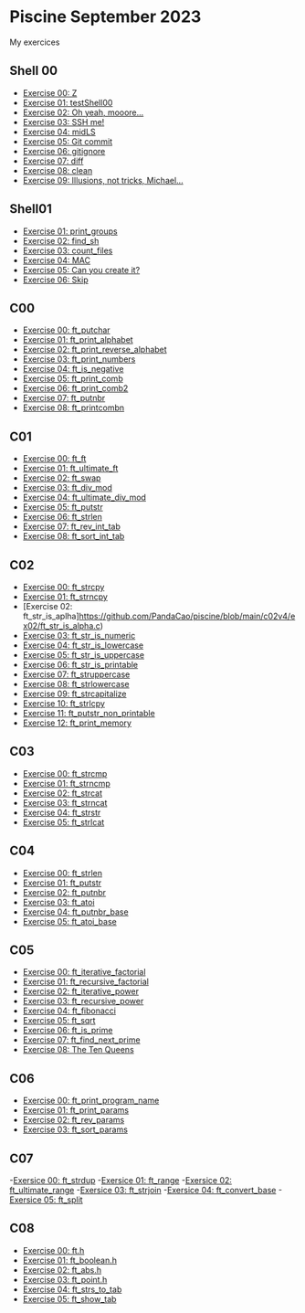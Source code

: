 
# Piscine September 2023

My exercices

## Shell 00
- [Exercise 00: Z](https://github.com/PandaCao/piscine/blob/main/shell00v7/ex00/z)
- [Exercise 01: testShell00](https://github.com/PandaCao/piscine/blob/main/shell00v7/ex01/testShell00.tar)
- [Exercise 02: Oh yeah, mooore...](https://github.com/PandaCao/piscine/blob/main/shell00v7/ex02/exo2.tar)
- [Exercise 03: SSH me!](https://github.com/PandaCao/piscine/blob/main/shell00v7/ex03/id_rsa_pub)
- [Exercise 04: midLS](https://github.com/PandaCao/piscine/blob/main/shell00v7/ex04/midLS)
- [Exercise 05: Git commit](https://github.com/PandaCao/piscine/blob/main/shell00v7/ex05/git_commit.sh)
- [Exercise 06: gitignore](https://github.com/PandaCao/piscine/blob/main/shell00v7/ex06/git_ignore.sh)
- [Exercise 07: diff](https://github.com/PandaCao/piscine/blob/main/shell00v7/ex07/b)
- [Exercise 08: clean](https://github.com/PandaCao/piscine/blob/main/shell00v7/ex08/clean)
- [Exercise 09: Illusions, not tricks, Michael...](https://github.com/PandaCao/piscine/blob/main/shell00v7/ex09/ft_magic)

## Shell01
- [Exercise 01: print_groups](https://github.com/PandaCao/piscine/blob/main/shell01v4/ex01/print_groups.sh)
- [Exercise 02: find_sh](https://github.com/PandaCao/piscine/blob/main/shell01v4/ex02/find_sh.sh)
- [Exercise 03: count_files](https://github.com/PandaCao/piscine/blob/main/shell01v4/ex03/count_files.sh)
- [Exercise 04: MAC](https://github.com/PandaCao/piscine/blob/main/shell01v4/ex04/MAC.sh)
- [Exercise 05: Can you create it?](https://github.com/PandaCao/piscine/blob/main/shell01v4/ex05/%22%5C%3F%24*'MaRViN'*%24%3F%5C%22)
- [Exercise 06: Skip](https://github.com/PandaCao/piscine/blob/main/shell01v4/ex06/skip.sh)

## C00
- [Exercise 00: ft_putchar](https://github.com/PandaCao/piscine/blob/main/c00v3/ex00/ft_putchar.c)
- [Exercise 01: ft_print_alphabet](https://github.com/PandaCao/piscine/blob/main/c00v3/ex01/ft_print_alphabet.c)
- [Exercise 02: ft_print_reverse_alphabet](https://github.com/PandaCao/piscine/blob/main/c00v3/ex02/ft_print_reverse_alphabet.c)
- [Exercise 03: ft_print_numbers](https://github.com/PandaCao/piscine/blob/main/c00v3/ex03/ft_print_numbers.c)
- [Exercise 04: ft_is_negative](https://github.com/PandaCao/piscine/blob/main/c00v3/ex04/ft_is_negative.c)
- [Exercise 05: ft_print_comb]()
- [Exercise 06: ft_print_comb2]()
- [Exercise 07: ft_putnbr]()
- [Exercise 08: ft_printcombn]()

## C01
- [Exercise 00: ft_ft](https://github.com/PandaCao/piscine/blob/main/c01v2/ex00/ft_ft.c)
- [Exercise 01: ft_ultimate_ft](https://github.com/PandaCao/piscine/blob/main/c01v2/ex01/ft_ultimate_ft.c)
- [Exercise 02: ft_swap](https://github.com/PandaCao/piscine/blob/main/c01v2/ex02/ft_swap.c)
- [Exercise 03: ft_div_mod](https://github.com/PandaCao/piscine/blob/main/c01v2/ex03/ft_div_mod.c)
- [Exercise 04: ft_ultimate_div_mod](https://github.com/PandaCao/piscine/blob/main/c01v2/ex04/ft_ultimate_div_mod.c)
- [Exercise 05: ft_putstr](https://github.com/PandaCao/piscine/blob/main/c01v2/ex05/ft_putstr.c)
- [Exercise 06: ft_strlen](https://github.com/PandaCao/piscine/blob/main/c01v2/ex06/ft_strlen.c)
- [Exercise 07: ft_rev_int_tab](https://github.com/PandaCao/piscine/blob/main/c01v2/ex07/ft_rev_int_tab.c)
- [Exercise 08: ft_sort_int_tab](https://github.com/PandaCao/piscine/blob/main/c01v2/ex08/ft_sort_int_tab.c)

## C02
- [Exercise 00: ft_strcpy](https://github.com/PandaCao/piscine/blob/main/c02v4/ex00/ft_strcpy.c)
- [Exercise 01: ft_strncpy](https://github.com/PandaCao/piscine/blob/main/c02v4/ex01/ft_strncpy.c)
- [Exercise 02: ft_str_is_aplha]https://github.com/PandaCao/piscine/blob/main/c02v4/ex02/ft_str_is_alpha.c)
- [Exercise 03: ft_str_is_numeric](https://github.com/PandaCao/piscine/blob/main/c02v4/ex03/ft_str_is_numeric.c)
- [Exercise 04: ft_str_is_lowercase](https://github.com/PandaCao/piscine/blob/main/c02v4/ex04/ft_str_is_lowercase.c)
- [Exercise 05: ft_str_is_uppercase](https://github.com/PandaCao/piscine/blob/main/c02v4/ex05/ft_str_is_uppercase.c)
- [Exercise 06: ft_str_is_printable](https://github.com/PandaCao/piscine/blob/main/c02v4/ex06/ft_str_is_printable.c)
- [Exercise 07: ft_struppercase](https://github.com/PandaCao/piscine/blob/main/c02v4/ex07/ft_strupcase.c)
- [Exercise 08: ft_strlowercase](https://github.com/PandaCao/piscine/blob/main/c02v4/ex08/ft_strlowcase.c)
- [Exercise 09: ft_strcapitalize](https://github.com/PandaCao/piscine/blob/main/c02v4/ex09/ft_strcapitalize.c)
- [Exercise 10: ft_strlcpy](https://github.com/PandaCao/piscine/blob/main/c02v4/ex10/ft_strlcpy.c)
- [Exercise 11: ft_putstr_non_printable]()
- [Exercise 12: ft_print_memory]()

## C03
- [Exercise 00: ft_strcmp](https://github.com/PandaCao/piscine/blob/main/c03v2/ex00/ft_strcmp.c)
- [Exercise 01: ft_strncmp](https://github.com/PandaCao/piscine/blob/main/c03v2/ex01/ft_strncmp.c)
- [Exercise 02: ft_strcat](https://github.com/PandaCao/piscine/blob/main/c03v2/ex02/ft_strcat.c)
- [Exercise 03: ft_strncat](https://github.com/PandaCao/piscine/blob/main/c03v2/ex03/ft_strncat.c)
- [Exercise 04: ft_strstr](https://github.com/PandaCao/piscine/blob/main/c03v2/ex04/ft_strstr.c)
- [Exercise 05: ft_strlcat](https://github.com/PandaCao/piscine/blob/main/c03v2/ex05/ft_strlcat.c)

## C04
- [Exercise 00: ft_strlen](https://github.com/PandaCao/piscine/blob/main/c04/ex00/ft_strlen.c)
- [Exercise 01: ft_putstr](https://github.com/PandaCao/piscine/blob/main/c04/ex01/ft_putstr.c)
- [Exercise 02: ft_putnbr](https://github.com/PandaCao/piscine/blob/main/c04/ex02/ft_putnbr.c)
- [Exercise 03: ft_atoi](https://github.com/PandaCao/piscine/blob/main/c04/ex03/ft_atoi.c)
- [Exercise 04: ft_putnbr_base]()
- [Exercise 05: ft_atoi_base]()

## C05
- [Exercise 00: ft_iterative_factorial](https://github.com/PandaCao/piscine/blob/main/c05/ex00/ft_iterative_factorial.c)
- [Exercise 01: ft_recursive_factorial](https://github.com/PandaCao/piscine/blob/main/c05/ex01/ft_recursive_factorial.c)
- [Exercise 02: ft_iterative_power](https://github.com/PandaCao/piscine/blob/main/c05/ex02/ft_iterative_power.c)
- [Exercise 03: ft_recursive_power](https://github.com/PandaCao/piscine/blob/main/c05/ex03/ft_recursive_power.c)
- [Exercise 04: ft_fibonacci](https://github.com/PandaCao/piscine/blob/main/c05/ex04/ft_fibonacci.c)
- [Exercise 05: ft_sqrt](https://github.com/PandaCao/piscine/blob/main/c05/ex05/ft_sqrt.c)
- [Exercise 06: ft_is_prime]()
- [Exercise 07: ft_find_next_prime]()
- [Exercise 08: The Ten Queens]()

## C06
- [Exercise 00: ft_print_program_name](https://github.com/PandaCao/piscine/blob/main/c06/ex00/ft_print_program_name.c)
- [Exercise 01: ft_print_params](https://github.com/PandaCao/piscine/blob/main/c06/ex01/ft_print_params.c)
- [Exercise 02: ft_rev_params](https://github.com/PandaCao/piscine/blob/main/c06/ex02/ft_rev_params.c)
- [Exercise 03: ft_sort_params]()

## C07
-[Exersice 00: ft_strdup](https://github.com/PandaCao/piscine/blob/main/c07/ex00/ft_strdup.c)
-[Exersice 01: ft_range](https://github.com/PandaCao/piscine/blob/main/c07/ex01/ft_range.c)
-[Exersice 02: ft_ultimate_range](https://github.com/PandaCao/piscine/blob/main/c07/ex02/ft_ultimate_range.c)
-[Exersice 03: ft_strjoin](https://github.com/PandaCao/piscine/blob/main/c07/ex03/ft_strjoin.c)
-[Exersice 04: ft_convert_base]()
-[Exersice 05: ft_split]()

## C08
- [Exercise 00: ft.h]()
- [Exercise 01: ft_boolean.h]()
- [Exercise 02: ft_abs.h]()
- [Exercise 03: ft_point.h]()
- [Exercise 04: ft_strs_to_tab]()
- [Exercise 05: ft_show_tab]()
